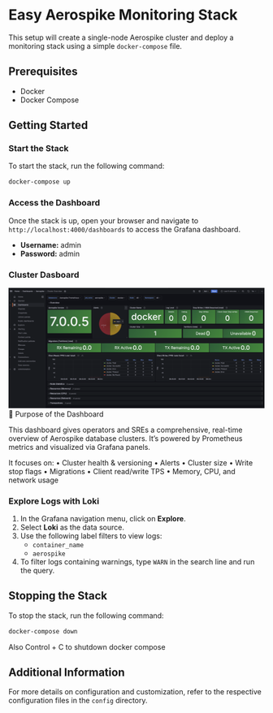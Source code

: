 # Easy Aerospike Monitoring Stack

This setup will create a single-node Aerospike cluster and deploy a monitoring stack using a simple `docker-compose` file.

## Prerequisites

- Docker
- Docker Compose

## Getting Started

### Start the Stack

To start the stack, run the following command:

```sh
docker-compose up
```

### Access the Dashboard

Once the stack is up, open your browser and navigate to `http://localhost:4000/dashboards` to access the Grafana dashboard.

- **Username:** admin
- **Password:** admin




### Cluster Dasboard
![Cluster Image](images/cluster.png)
🧠 Purpose of the Dashboard

This dashboard gives operators and SREs a comprehensive, real-time overview of Aerospike database clusters. It’s powered by Prometheus metrics and visualized via Grafana panels.

It focuses on:
•	Cluster health & versioning
•	Alerts
•	Cluster size
•	Write stop flags
•	Migrations
•	Client read/write TPS
•	Memory, CPU, and network usage




### Explore Logs with Loki

1. In the Grafana navigation menu, click on **Explore**.
2. Select **Loki** as the data source.
3. Use the following label filters to view logs:
    - `container_name`
    - `aerospike`
4. To filter logs containing warnings, type `WARN` in the search line and run the query.

## Stopping the Stack

To stop the stack, run the following command:

```sh
docker-compose down 
```
Also Control + C to shutdown docker compose

## Additional Information

For more details on configuration and customization, refer to the respective configuration files in the `config` directory.